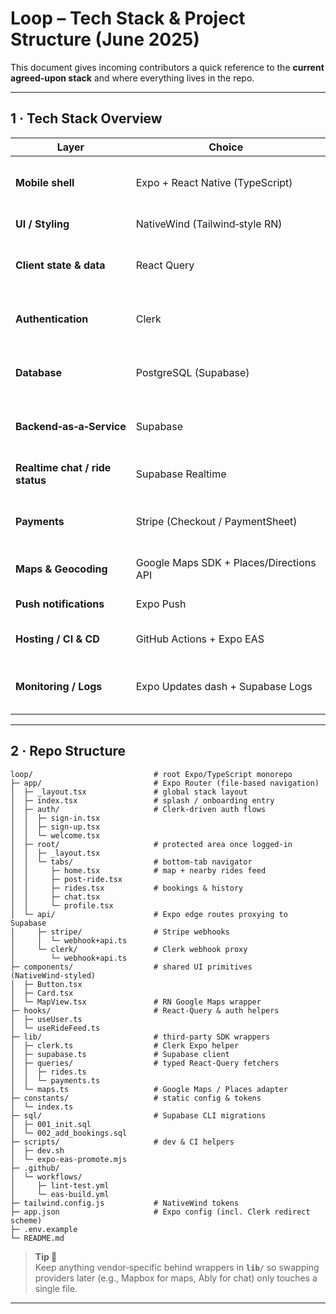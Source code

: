 # Loop – Tech Stack & Project Structure (June 2025)

This document gives incoming contributors a quick reference to the **current agreed‑upon stack** and where everything lives in the repo.

---

## 1 · Tech Stack Overview

| Layer | Choice | Role in Loop |
|-------|--------|--------------|
| **Mobile shell** | Expo + React Native (TypeScript) | Single iOS/Android codebase, OTA via EAS |
| **UI / Styling** | NativeWind (Tailwind‑style RN) | Utility‑first styling, zero runtime cost |
| **Client state & data** | React Query | Server‑state cache, mutations, background refetch |
| **Authentication** | Clerk | Email/password, magic links, Google/Apple OAuth |
| **Database** | PostgreSQL (Supabase) | Source of truth for users, rides, bookings; RLS policies |
| **Backend‑as‑a‑Service** | Supabase | Hosts Postgres, Realtime WS, Edge Functions, admin console |
| **Realtime chat / ride status** | Supabase Realtime | Streams chat messages & booking updates |
| **Payments** | Stripe (Checkout / PaymentSheet) | PCI‑safe fare collection, Apple/Google Pay, Connect payouts |
| **Maps & Geocoding** | Google Maps SDK + Places/Directions API | Map canvas, autocomplete, routing, ETA |
| **Push notifications** | Expo Push | Unified bridge to APNs & FCM |
| **Hosting / CI & CD** | GitHub Actions + Expo EAS | Lint/tests, native builds, OTA “rolling” channel |
| **Monitoring / Logs** | Expo Updates dash + Supabase Logs | Crash & query visibility, edge‑function logs |

---

## 2 · Repo Structure

```text
loop/                           # root Expo/TypeScript monorepo
├─ app/                         # Expo Router (file‑based navigation)
│  ├─ _layout.tsx               # global stack layout
│  ├─ index.tsx                 # splash / onboarding entry
│  ├─ auth/                     # Clerk-driven auth flows
│  │  ├─ sign-in.tsx
│  │  ├─ sign-up.tsx
│  │  └─ welcome.tsx
│  ├─ root/                     # protected area once logged-in
│  │  ├─ _layout.tsx
│  │  └─ tabs/                  # bottom‑tab navigator
│  │     ├─ home.tsx            # map + nearby rides feed
│  │     ├─ post-ride.tsx
│  │     ├─ rides.tsx           # bookings & history
│  │     ├─ chat.tsx
│  │     └─ profile.tsx
│  └─ api/                      # Expo edge routes proxying to Supabase
│     ├─ stripe/                # Stripe webhooks
│     │  └─ webhook+api.ts
│     └─ clerk/                 # Clerk webhook proxy
│        └─ webhook+api.ts
├─ components/                  # shared UI primitives (NativeWind‑styled)
│  ├─ Button.tsx
│  ├─ Card.tsx
│  └─ MapView.tsx               # RN Google Maps wrapper
├─ hooks/                       # React‑Query & auth helpers
│  ├─ useUser.ts
│  └─ useRideFeed.ts
├─ lib/                         # third‑party SDK wrappers
│  ├─ clerk.ts                  # Clerk Expo helper
│  ├─ supabase.ts               # Supabase client
│  ├─ queries/                  # typed React‑Query fetchers
│  │  ├─ rides.ts
│  │  └─ payments.ts
│  └─ maps.ts                   # Google Maps / Places adapter
├─ constants/                   # static config & tokens
│  └─ index.ts
├─ sql/                         # Supabase CLI migrations
│  ├─ 001_init.sql
│  └─ 002_add_bookings.sql
├─ scripts/                     # dev & CI helpers
│  ├─ dev.sh
│  └─ expo-eas-promote.mjs
├─ .github/
│  └─ workflows/
│     ├─ lint-test.yml
│     └─ eas-build.yml
├─ tailwind.config.js           # NativeWind tokens
├─ app.json                     # Expo config (incl. Clerk redirect scheme)
├─ .env.example
└─ README.md
```

> **Tip 🚀**  
> Keep anything vendor‑specific behind wrappers in **`lib/`** so swapping providers later (e.g., Mapbox for maps, Ably for chat) only touches a single file.

---
